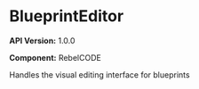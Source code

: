 # BlueprintEditor

**API Version:** 1.0.0

**Component:** RebelCODE

Handles the visual editing interface for blueprints

